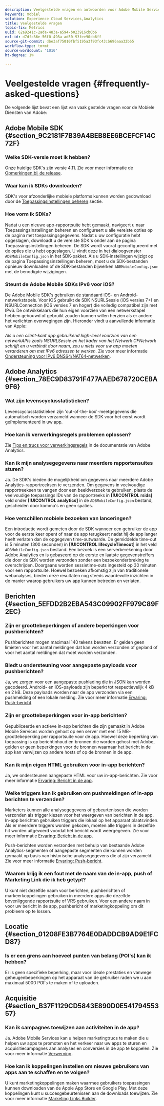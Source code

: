```yaml
---
description: Veelgestelde vragen en antwoorden voor Adobe Mobile Services en een algemene beschrijving van functies.
keywords: mobiel
solution: Experience Cloud Services,Analytics
title: Veelgestelde vragen
topic-fix: Metrics
uuid: 62a9241c-2ada-483a-a594-b023916cb0b6
exl-id: d7dfc36e-56f0-498a-ad50-93fee90cb6ff
source-git-commit: dbe3af75010fbf5195a3f93fc43cb696aaa32b65
workflow-type: tm+mt
source-wordcount: '1010'
ht-degree: 1%

---
```


# Veelgestelde vragen {#frequently-asked-questions}

De volgende lijst bevat een lijst van vaak gestelde vragen voor de Mobiele Diensten van Adobe:

## Adobe Mobile SDK {#section_9C2181F7B39A4BEB8EE6BCEFCF14C72F}

### Welke SDK-versie moet ik hebben?

Onze huidige SDK&#39;s zijn versie 4.11. Zie voor meer informatie de [Opmerkingen bij de release](https://experienceleague.adobe.com/docs/release-notes/experience-cloud/current.html?lang=nl).

### Waar kan ik SDKs downloaden?

SDK&#39;s voor afzonderlijke mobiele platforms kunnen worden gedownload door de [Toepassingsinstellingen beheren](/help/using/c-manage-app-settings/c-manage-app-settings.md) sectie.

### Hoe vorm ik SDKs?

Nadat u een nieuwe app-rapportsuite hebt gemaakt, navigeert u naar Toepassingsinstellingen beheren en configureert u alle vereiste opties op de pagina met toepassingsgegevens. Nadat u uw configuratie hebt opgeslagen, downloadt u de vereiste SDK&#39;s onder aan de pagina Toepassingsinstellingen beheren. De SDK wordt vooraf geconfigureerd met de opties die u hebt opgeslagen. U vindt deze in het dialoogvenster `ADBMobileConfig.json` in het SDK-pakket. Als u SDK-instellingen wijzigt op de pagina Toepassingsinstellingen beheren, moet u de SDK-bestanden opnieuw downloaden of de SDK-bestanden bijwerken `ADBMobileConfig.json` met de benodigde wijzigingen.

### Steunt de Adobe Mobile SDKs IPv6 voor iOS?

De Adobe Mobile SDK&#39;s gebruiken de standaard iOS- en Android-netwerkstapels. Voor iOS gebruikt de SDK NSURLSessie (iOS versies 7+) en NSURLConnection (iOS versies 7 en hoger) die volledig compatibel zijn met IPv6. De ontwikkelaars die hun eigen voorzien van een netwerkstapel hebben gebouwd of gebruikt zouden kunnen willen herzien als er andere het verlichten overwegingen zijn. Hieronder vindt u aanvullende informatie van Apple:

*Als u een cliënt-kant app gebruikend high-level voorzien van een netwerkAPIs zoals NSURLSessie en het kader van het Netwerk CFNetwork schrijft en u verbindt door naam, zou u niets voor uw app moeten veranderen om met IPv6 adressen te werken.* Zie voor meer informatie [Ondersteuning voor IPv6 DNS64/NAT64-netwerken](https://developer.apple.com/library/content/documentation/NetworkingInternetWeb/Conceptual/NetworkingOverview/UnderstandingandPreparingfortheIPv6Transition/UnderstandingandPreparingfortheIPv6Transition.html#__/apple_ref/doc/uid/TP40010220-CH213-SW1).

## Adobe Analytics {#section_78EC9D83791F477AAED678720CEBA9F6}

### Wat zijn levenscyclusstatistieken?

Levenscyclusstatistieken zijn &#39;out-of-the-box&#39;-meetgegevens die automatisch worden verzameld wanneer de SDK voor het eerst wordt geïmplementeerd in uw app.

### Hoe kan ik verwerkingsregels problemen oplossen?

Zie [Tips en trucs voor verwerkingsregels](https://experienceleague.adobe.com/docs/analytics/admin/admin-tools/processing-rules/processing-rules-tips.html) in de documentatie van Adobe Analytics.

### Kan ik mijn analysegegevens naar meerdere rapportensuites sturen?

Ja. De SDK&#39;s bieden de mogelijkheid om gegevens naar meerdere Adobe Analytics-rapportreeksen te verzenden. Om gegevens in veelvoudige rapportreeksen te vangen door een beeldverzoek te gebruiken, plaats de veelvoudige toepassings IDs van de rapportreeks in **[!UICONTROL rsids]** veld onder **[!UICONTROL analytics]** in de `ADBMobileConfig.json` bestand, gescheiden door komma&#39;s en geen spaties.

### Hoe verschillen mobiele bezoeken van lanceringen?

Een introductie wordt gemeten door de SDK wanneer een gebruiker de app voor de eerste keer opent of naar de app terugkeert nadat hij de app langer heeft verlaten dan de opgegeven time-outwaarde. De gemiddelde time-out is 5 minuten (300 seconden) in **[!UICONTROL lifecycleTimeout]** in het veld `ADBMobileConfig.json` bestand. Een bezoek is een serverberekening door Adobe Analytics en is gebaseerd op de eerste en laatste gegevenstreffers die door de SDK worden verzonden zonder een bezoekonderbreking te overschrijden. Doorgaans worden sessietime-outs ingesteld op 30 minuten voor een rapportsuite. Hoewel bezoeken afkomstig zijn van traditionele webanalyses, bieden deze resultaten nog steeds waardevolle inzichten in de manier waarop gebruikers uw app kunnen betreden en verlaten.

## Berichten {#section_5EFDD2B2EBA543C09902FF979C89F2EC}

### Zijn er groottebeperkingen of andere beperkingen voor pushberichten?

Pushberichten mogen maximaal 140 tekens bevatten. Er gelden geen limieten voor het aantal meldingen dat kan worden verzonden of gepland of voor het aantal meldingen dat moet worden verzonden.

### Biedt u ondersteuning voor aangepaste payloads voor pushberichten?

Ja, we zorgen voor een aangepaste pushlading die in JSON kan worden gecodeerd. Android- en iOS-payloads zijn beperkt tot respectievelijk 4 kB en 2 kB. Deze payloads worden naar de app verzonden via een pushmelding of een lokale melding. Zie voor meer informatie [Ervaring: Push-bericht](/help/using/in-app-messaging/t-create-push-message/c-experience-push-message.md).

### Zijn er groottebeperkingen voor in-app berichten?

Gepubliceerde en actieve in-app berichten die zijn gemaakt in Adobe Mobile Services worden gehost op een server met een 15 MB-groottebeperking per rapportsuite voor de app. Hoewel deze beperking van toepassing is op berichtinhoud en bronnen die worden gehost met Adobe, gelden er geen beperkingen voor de bronnen waarnaar het bericht in de app kan verwijzen op andere hosts of op de bronnen in de app.

### Kan ik mijn eigen HTML gebruiken voor in-app berichten?

Ja, we ondersteunen aangepaste HTML voor uw in-app-berichten. Zie voor meer informatie [Ervaring: Bericht in de app](/help/using/in-app-messaging/t-in-app-message/c-experience-in-app-message.md).

### Welke triggers kan ik gebruiken om pushmeldingen of in-app berichten te verzenden?

Marketers kunnen alle analysegegevens of gebeurtenissen die worden verzonden als trigger kiezen voor het weergeven van berichten in de app. In-app berichten gebruiken triggers die lokaal op het apparaat plaatsvinden. Als er meerdere triggers worden gekozen, moeten alle triggers in dezelfde hit worden uitgevoerd voordat het bericht wordt weergegeven. Zie voor meer informatie [Ervaring: Bericht in de app](/help/using/in-app-messaging/t-in-app-message/c-experience-in-app-message.md).

Push-berichten worden verzonden met behulp van bestaande Adobe Analytics-segmenten of aangepaste segmenten die kunnen worden gemaakt op basis van historische analysegegevens die al zijn verzameld. Zie voor meer informatie [Ervaring: Push-bericht](/help/using/in-app-messaging/t-create-push-message/c-experience-push-message.md).

### Waarom krijg ik een fout met de naam van de in-app, push of Marketing Link die ik heb getypt?

U kunt niet dezelfde naam voor berichten, pushberichten of markeerkoppelingen gebruiken in meerdere apps die dezelfde bovenliggende rapportsuite of VRS gebruiken. Voer een andere naam in voor uw bericht in de app, pushbericht of marketingkoppeling om dit probleem op te lossen.

## Locatie {#section_01208FE3B7764E0DADDCB9AD9E1FCD87}

### Is er een grens aan hoeveel punten van belang (POI&#39;s) kan ik hebben?

Er is geen specifieke beperking, maar voor ideale prestaties en vanwege geheugenbeperkingen op het apparaat van de gebruiker raden we u aan maximaal 5000 POI&#39;s te maken of te uploaden.

## Acquisitie {#section_B37F1129CD5843E890D0E54179455357}

### Kan ik campagnes toewijzen aan activiteiten in de app?

Ja. Adobe Mobile Services kan u helpen marketingtrucs te maken die u helpen uw apps te promoten en het verkeer naar uw apps te sturen en acquisitiecampagnes aan analyses en conversies in de app te koppelen. Zie voor meer informatie [Verwerving](/help/using/acquisition-main/acquisition-main.md).

### Hoe kan ik koppelingen instellen om nieuwe gebruikers van apps aan te schaffen en te volgen?

U kunt marketingkoppelingen maken waarmee gebruikers toepassingen kunnen downloaden van de Apple App Store en Google Play. Met deze koppelingen kunt u succesgebeurtenissen aan de downloads toewijzen. Zie voor meer informatie [Marketing Links Builder](/help/using/acquisition-main/c-marketing-links-builder/c-marketing-links-builder.md).

